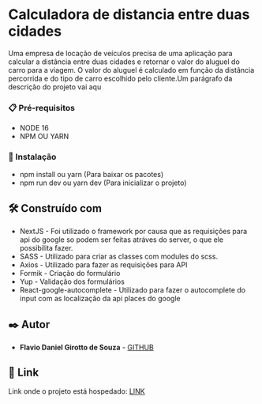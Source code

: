 # Calculadora de distancia entre duas cidades

Uma empresa de locação de veículos precisa de uma aplicação para calcular a distância entre duas cidades e retornar o valor do aluguel do carro para a viagem. O valor do aluguel é calculado em função da distância percorrida e do tipo de carro escolhido pelo cliente.Um parágrafo da descrição do projeto vai aqu

### 📋 Pré-requisitos

- NODE 16
- NPM OU YARN

### 🔧 Instalação

- npm install ou yarn (Para baixar os pacotes)
- npm run dev ou yarn dev (Para inicializar o projeto)

## 🛠️ Construído com

- NextJS - Foi utilizado o framework por causa que as requisições para api do google so podem ser feitas atráves do server, o que ele possibilita fazer.
- SASS - Utilizado para criar as classes com modules do scss.
- Axios - Utilizado para fazer as requisições para API
- Formik - Criação do formulário
- Yup - Validação dos formulários
- React-google-autocomplete - Utilizado para fazer o autocomplete do input com as localização da api places do google

## ✒️ Autor

- **Flavio Daniel Girotto de Souza** - [GITHUB](https://github.com/fdanielg)

## 🔗 Link

Link onde o projeto está hospedado: [LINK](https://teste-consultmidia.vercel.app/https:/)
